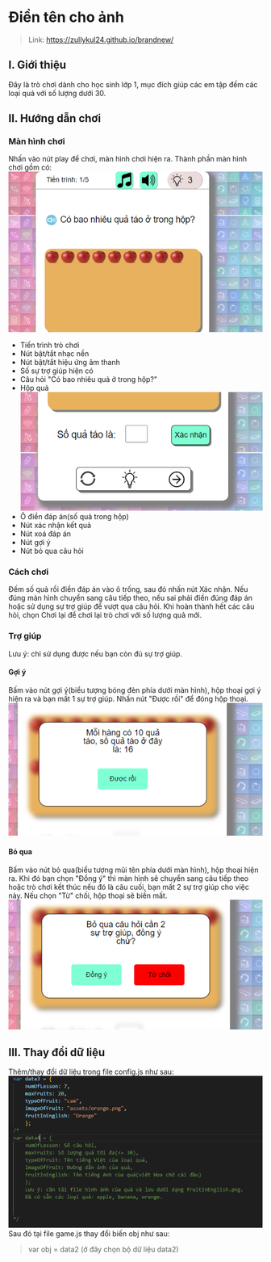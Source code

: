 # Điền tên cho ảnh
>Link: https://zullykul24.github.io/brandnew/
## I. Giới thiệu
Đây là trò chơi dành cho học sinh lớp 1, mục đích giúp các em tập đếm các loại quả với số lượng dưới 30.
## II. Hướng dẫn chơi
### Màn hình chơi
Nhấn vào nút play để chơi, màn hình chơi hiện ra.
Thành phần màn hình chơi gồm có:
 ![Screenshot](https://github.com/zullykul24/brandnew/blob/master/assets/forReadme/topScr.png)
* Tiến trình trò chơi
* Nút bật/tắt nhạc nền
* Nút bật/tắt hiệu ứng âm thanh
* Số sự trợ giúp hiện có
* Câu hỏi "Có bao nhiêu quả ở trong hộp?"
* Hộp quả
 ![Screenshot](https://github.com/zullykul24/brandnew/blob/master/assets/forReadme/botScr.png)
* Ô điền đáp án(số quả trong hộp)
* Nút xác nhận kết quả
* Nút xoá đáp án
* Nút gợi ý
* Nút bỏ qua câu hỏi
### Cách chơi
Đếm số quả rồi điền đáp án vào ô trống, sau đó nhấn nút Xác nhận. Nếu đúng màn hình chuyển sang câu tiếp theo, nếu sai phải điền đúng đáp án hoặc sử dụng sự trợ giúp để vượt qua câu hỏi. Khi hoàn thành hết các câu hỏi, chọn Chơi lại để chơi lại trò chơi với số lượng quả mới.
### Trợ giúp
Lưu ý: chỉ sử dụng được nếu bạn còn đủ sự trợ giúp.
#### Gợi ý
Bấm vào nút gợi ý(biểu tượng bóng đèn phía dưới màn hình), hộp thoại gợi ý hiện ra và bạn mất 1 sự trợ giúp. Nhấn nút "Được rồi" để đóng hộp thoại.
 ![Screenshot](https://github.com/zullykul24/brandnew/blob/master/assets/forReadme/hintBox.png)
#### Bỏ qua
Bấm vào nút bỏ qua(biểu tượng mũi tên phía dưới màn hình), hộp thoại hiện ra. Khi đó bạn chọn "Đồng ý" thì màn hình sẽ chuyển sang câu tiếp theo hoặc trò chơi kết thúc nếu đó là câu cuối, bạn mất 2 sự trợ giúp cho việc này. Nếu chọn "Từ" chối, hộp thoại sẽ biến mất.
 ![Screenshot](https://github.com/zullykul24/brandnew/blob/master/assets/forReadme/nextBox.png)
## III. Thay đổi dữ liệu
Thêm/thay đổi dữ liệu trong file config.js như sau:
![Screenshot](https://github.com/zullykul24/brandnew/blob/master/assets/forReadme/changeConfig.png)
Sau đó tại file game.js thay đổi biến obj như sau:
> var obj = data2 (ở đây chọn bộ dữ liệu data2)



